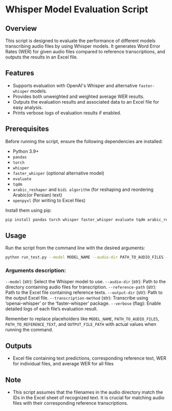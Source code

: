 # Whisper Model Evaluation Script

## Overview
This script is designed to evaluate the performance of different models transcribing audio files by using Whisper models. It generates Word Error Rates (WER) for given audio files compared to reference transcriptions, and outputs the results in an Excel file.

## Features

- Supports evaluation with OpenAI's Whisper and alternative `faster-whisper` models.
- Provides both unweighted and weighted average WER results.
- Outputs the evaluation results and associated data to an Excel file for easy analysis.
- Prints verbose logs of evaluation results if enabled.

## Prerequisites

Before running the script, ensure the following dependencies are installed:

- Python 3.9+
- `pandas`
- `torch`
- `whisper`
- `faster_whisper` (optional alternative model)
- `evaluate`
- `tqdm`
- `arabic_reshaper` and `bidi algorithm` (for reshaping and reordering Arabic(or Persian) text)
- `openpyxl` (for writing to Excel files)

Install them using pip:

```sh
pip install pandas torch whisper faster_whisper evaluate tqdm arabic_reshaper python-bidi openpyxl
```

## Usage

Run the script from the command line with the desired arguments:

```sh
python run_test.py --model MODEL_NAME --audio-dir PATH_TO_AUDIO_FILES --reference-path PATH_TO_REFERENCE_TEXT --output-dir OUTPUT_FILE_PATH --transcription-method TRANSCRIPTION_METHOD [--verbose]
```

### Arguments description:

`--model` (str): Select the Whisper model to use.
`--audio-dir` (str): Path to the directory containing audio files for transcription.
`--reference-path` (str): Path to the Excel file containing reference texts.
`--output-dir` (str): Path to the output Excel file.
`--transcription-method` (str): Transcribe using ‘openai-whisper’ or the ‘faster-whisper’ package.
`--verbose` (flag): Enable detailed logs of each file’s evaluation result.


Remember to replace placeholders like `MODEL_NAME`, `PATH_TO_AUDIO_FILES`, `PATH_TO_REFERENCE_TEXT`, and `OUTPUT_FILE_PATH` with actual values when running the command.

## Outputs

- Excel file containing text predictions, corresponding reference text, WER for individual files, and average WER for all files

## Note

- This script assumes that the filenames in the audio directory match the IDs in the Excel sheet of recognized text. It is crucial for matching audio files with their corresponding reference transcriptions.